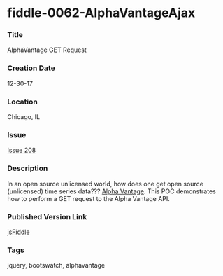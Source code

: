 fiddle-0062-AlphaVantageAjax
======

### Title

AlphaVantage GET Request


### Creation Date

12-30-17


### Location

Chicago, IL


### Issue

[Issue 208](https://github.com/bradyhouse/house/issues/208)


### Description

In an open source unlicensed world, how does one get open source (unlicensed) time series data??? 
[Alpha Vantage](https://www.alphavantage.co/).  This POC demonstrates how to perform a GET request
to the Alpha Vantage API. 


### Published Version Link

[jsFiddle](https://jsfiddle.net/bradyhouse/p59fbsqL/)


### Tags

jquery, bootswatch, alphavantage
